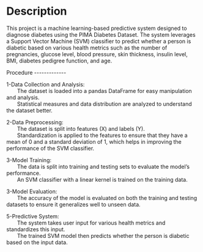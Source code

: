 # Description

This project is a machine learning-based predictive system designed to diagnose diabetes using the PIMA Diabetes Dataset. The system leverages a Support Vector Machine (SVM) classifier to predict whether a person is diabetic based on various health metrics such as the number of pregnancies, glucose level, blood pressure, skin thickness, insulin level, BMI, diabetes pedigree function, and age.

Procedure -------------<br>

1-Data Collection and Analysis:<br>
    &emsp;&emsp;The dataset is loaded into a pandas DataFrame for easy manipulation and analysis.<br>
    &emsp;&emsp;Statistical measures and data distribution are analyzed to understand the dataset better.<br>
    
2-Data Preprocessing:<br>
    &emsp;&emsp;The dataset is split into features (X) and labels (Y).<br>
    &emsp;&emsp;Standardization is applied to the features to ensure that they have a mean of 0 and a standard 
    deviation of 1, which helps in improving the performance of the SVM classifier.<br>
    
3-Model Training:<br>
    &emsp;&emsp;The data is split into training and testing sets to evaluate the model’s performance.<br>
    &emsp;&emsp;An SVM classifier with a linear kernel is trained on the training data.<br>
    
3-Model Evaluation:<br>
    &emsp;&emsp;The accuracy of the model is evaluated on both the training and testing datasets to ensure it 
    generalizes well to unseen data.<br>
    
5-Predictive System:<br>
    &emsp;&emsp;The system takes user input for various health metrics and standardizes this input.<br>
    &emsp;&emsp;The trained SVM model then predicts whether the person is diabetic based on the input data.<br>
